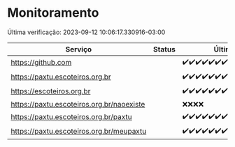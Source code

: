 # Monitoramento

Última verificação: 2023-09-12 10:06:17.330916-03:00

|Serviço|Status|Últimas 24h|
|---|---|---|
|https://github.com||<span title="2023-09-11 21:06:00-03:00 : 200">✔️</span><span title="2023-09-11 21:09:00-03:00 : 200">✔️</span><span title="2023-09-11 21:57:00-03:00 : 200">✔️</span><span title="2023-09-11 22:03:00-03:00 : 200">✔️</span><span title="2023-09-11 23:05:00-03:00 : 200">✔️</span><span title="2023-09-12 00:26:00-03:00 : 200">✔️</span><span title="2023-09-12 01:38:00-03:00 : 200">✔️</span><span title="2023-09-12 02:11:00-03:00 : 200">✔️</span><span title="2023-09-12 03:06:00-03:00 : 200">✔️</span><span title="2023-09-12 04:07:00-03:00 : 200">✔️</span><span title="2023-09-12 05:05:00-03:00 : 200">✔️</span><span title="2023-09-12 06:07:00-03:00 : 200">✔️</span><span title="2023-09-12 07:04:00-03:00 : 200">✔️</span><span title="2023-09-12 08:08:00-03:00 : 200">✔️</span><span title="2023-09-12 09:05:00-03:00 : 200">✔️</span><span title="2023-09-12 10:06:00-03:00 : 200">✔️</span>|
|https://paxtu.escoteiros.org.br||<span title="2023-09-11 21:06:00-03:00 : 200">✔️</span><span title="2023-09-11 21:09:00-03:00 : 200">✔️</span><span title="2023-09-11 21:57:00-03:00 : 200">✔️</span><span title="2023-09-11 22:03:00-03:00 : 200">✔️</span><span title="2023-09-11 23:05:00-03:00 : 200">✔️</span><span title="2023-09-12 00:26:00-03:00 : 200">✔️</span><span title="2023-09-12 01:38:00-03:00 : 200">✔️</span><span title="2023-09-12 02:11:00-03:00 : 200">✔️</span><span title="2023-09-12 03:06:00-03:00 : 200">✔️</span><span title="2023-09-12 04:07:00-03:00 : 200">✔️</span><span title="2023-09-12 05:05:00-03:00 : 200">✔️</span><span title="2023-09-12 06:07:00-03:00 : 200">✔️</span><span title="2023-09-12 07:04:00-03:00 : 200">✔️</span><span title="2023-09-12 08:08:00-03:00 : 200">✔️</span><span title="2023-09-12 09:05:00-03:00 : 200">✔️</span><span title="2023-09-12 10:06:00-03:00 : 200">✔️</span>|
|https://escoteiros.org.br||<span title="2023-09-11 21:06:00-03:00 : 200">✔️</span><span title="2023-09-11 21:09:00-03:00 : 200">✔️</span><span title="2023-09-11 21:57:00-03:00 : 200">✔️</span><span title="2023-09-11 22:03:00-03:00 : 200">✔️</span><span title="2023-09-11 23:05:00-03:00 : 200">✔️</span><span title="2023-09-12 00:27:00-03:00 : 200">✔️</span><span title="2023-09-12 01:38:00-03:00 : 200">✔️</span><span title="2023-09-12 02:11:00-03:00 : 200">✔️</span><span title="2023-09-12 03:06:00-03:00 : 200">✔️</span><span title="2023-09-12 04:07:00-03:00 : 200">✔️</span><span title="2023-09-12 05:05:00-03:00 : 200">✔️</span><span title="2023-09-12 06:07:00-03:00 : 200">✔️</span><span title="2023-09-12 07:04:00-03:00 : 200">✔️</span><span title="2023-09-12 08:08:00-03:00 : 200">✔️</span><span title="2023-09-12 09:05:00-03:00 : 200">✔️</span><span title="2023-09-12 10:06:00-03:00 : 200">✔️</span>|
|https://paxtu.escoteiros.org.br/naoexiste||<span title="2023-09-11 21:06:00-03:00 : 404">❌</span><span title="2023-09-11 21:09:00-03:00 : 404">❌</span><span title="2023-09-11 21:57:00-03:00 : 404">❌</span><span title="2023-09-11 22:03:00-03:00 : 404">❌</span>|
|https://paxtu.escoteiros.org.br/paxtu||<span title="2023-09-11 23:05:00-03:00 : 200">✔️</span><span title="2023-09-12 00:27:00-03:00 : 200">✔️</span><span title="2023-09-12 01:38:00-03:00 : 200">✔️</span><span title="2023-09-12 02:11:00-03:00 : 200">✔️</span><span title="2023-09-12 03:06:00-03:00 : 200">✔️</span><span title="2023-09-12 04:07:00-03:00 : 200">✔️</span><span title="2023-09-12 05:05:00-03:00 : 200">✔️</span><span title="2023-09-12 06:07:00-03:00 : 200">✔️</span><span title="2023-09-12 07:05:00-03:00 : 200">✔️</span><span title="2023-09-12 08:08:00-03:00 : 200">✔️</span><span title="2023-09-12 09:05:00-03:00 : 200">✔️</span><span title="2023-09-12 10:06:00-03:00 : 200">✔️</span>|
|https://paxtu.escoteiros.org.br/meupaxtu||<span title="2023-09-11 23:05:00-03:00 : 200">✔️</span><span title="2023-09-12 00:27:00-03:00 : 200">✔️</span><span title="2023-09-12 01:38:00-03:00 : 200">✔️</span><span title="2023-09-12 02:12:00-03:00 : 200">✔️</span><span title="2023-09-12 03:06:00-03:00 : 200">✔️</span><span title="2023-09-12 04:07:00-03:00 : 200">✔️</span><span title="2023-09-12 05:05:00-03:00 : 200">✔️</span><span title="2023-09-12 06:07:00-03:00 : 200">✔️</span><span title="2023-09-12 07:05:00-03:00 : 200">✔️</span><span title="2023-09-12 08:08:00-03:00 : 200">✔️</span><span title="2023-09-12 09:05:00-03:00 : 200">✔️</span><span title="2023-09-12 10:06:00-03:00 : 200">✔️</span>|
